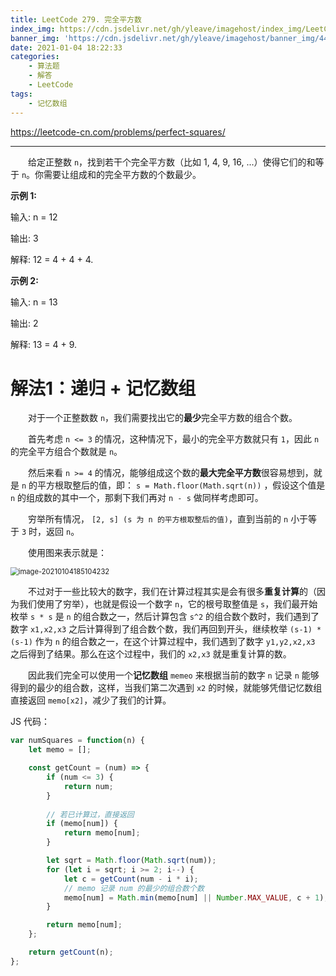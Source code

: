 ```yaml
---
title: LeetCode 279. 完全平方数
index_img: https://cdn.jsdelivr.net/gh/yleave/imagehost/index_img/LeetCode.jpg
banner_img: 'https://cdn.jsdelivr.net/gh/yleave/imagehost/banner_img/44.png'
date: 2021-01-04 18:22:33
categories:
    - 算法题
    - 解答
    - LeetCode
tags:
    - 记忆数组
---
```




https://leetcode-cn.com/problems/perfect-squares/

---

&emsp;&emsp;给定正整数 `n`，找到若干个完全平方数（比如 1, 4, 9, 16, ...）使得它们的和等于 `n`。你需要让组成和的完全平方数的个数最少。

**示例 1:**

输入: n = 12

输出: 3 

解释: 12 = 4 + 4 + 4.

**示例 2:**

输入: n = 13

输出: 2

解释: 13 = 4 + 9.





# 解法1：递归 + 记忆数组

&emsp;&emsp;对于一个正整数数 `n`，我们需要找出它的**最少**完全平方数的组合个数。

&emsp;&emsp;首先考虑 `n <= 3` 的情况，这种情况下，最小的完全平方数就只有 `1`，因此 `n` 的完全平方组合个数就是 `n`。

&emsp;&emsp;然后来看 `n >= 4` 的情况，能够组成这个数的**最大完全平方数**很容易想到，就是 `n` 的平方根取整后的值，即： `s = Math.floor(Math.sqrt(n))` ，假设这个值是 `n` 的组成数的其中一个，那剩下我们再对 `n - s` 做同样考虑即可。

&emsp;&emsp;穷举所有情况， `[2, s] (s 为 n 的平方根取整后的值)`，直到当前的 `n` 小于等于 `3` 时，返回 `n`。

&emsp;&emsp;使用图来表示就是：

<img src="https://cdn.jsdelivr.net/gh/yleave/imagehost@master/img/image-20210104185104232.png" alt="image-20210104185104232" style="zoom: 80%;" />

&emsp;&emsp;不过对于一些比较大的数字，我们在计算过程其实是会有很多**重复计算**的（因为我们使用了穷举），也就是假设一个数字 `n`，它的根号取整值是 `s`，我们最开始枚举 `s * s` 是 `n` 的组合数之一，然后计算包含 `s^2` 的组合数个数时，我们遇到了数字 `x1,x2,x3` 之后计算得到了组合数个数，我们再回到开头，继续枚举 `(s-1) * (s-1)` 作为 `n` 的组合数之一，在这个计算过程中，我们遇到了数字 `y1,y2,x2,x3` 之后得到了结果。那么在这个过程中，我们的 `x2,x3` 就是重复计算的数。

&emsp;&emsp;因此我们完全可以使用一个**记忆数组** `memeo` 来根据当前的数字 `n` 记录 `n` 能够得到的最少的组合数，这样，当我们第二次遇到  `x2` 的时候，就能够凭借记忆数组直接返回 `memo[x2]`，减少了我们的计算。

JS 代码：

```js
var numSquares = function(n) {
    let memo = [];

    const getCount = (num) => {
        if (num <= 3) {
            return num;
        }
		
        // 若已计算过，直接返回
        if (memo[num]) {
            return memo[num];
        }

        let sqrt = Math.floor(Math.sqrt(num));
        for (let i = sqrt; i >= 2; i--) {
            let c = getCount(num - i * i);
            // memo 记录 num 的最少的组合数个数
            memo[num] = Math.min(memo[num] || Number.MAX_VALUE, c + 1);
        }

        return memo[num];
    };

    return getCount(n);
};
```

